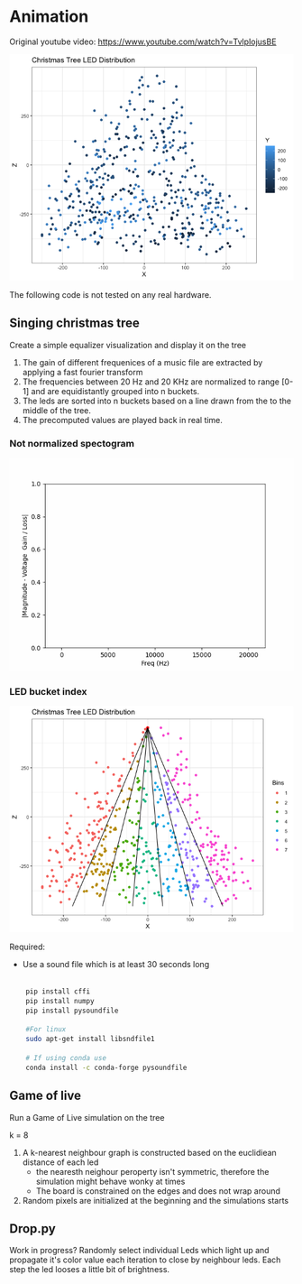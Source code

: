 # Animation

Original youtube video: https://www.youtube.com/watch?v=TvlpIojusBE

<p align="center">
<img src="/resources/LEDDistribution.png?raw=true"/>
</p>

The following code is not tested on any real hardware.

## Singing christmas tree


Create a simple equalizer visualization and display it on the tree

1. The gain of different frequenices of a music file are extracted by applying a fast fourier transform
2. The frequencies between 20 Hz and 20 KHz are normalized to range [0-1] and are equidistantly grouped into n buckets.
3. The leds are sorted into n buckets based on a line drawn from the to the middle of the tree.
4. The precomputed values are played back in real time.

### Not normalized spectogram

<p align="center">
<img src="/resources/compact.gif?raw=true" alt="Not normalized spectogram"/>
</p>

### LED bucket index

<p align="center">
<img src="/resources/ChristmasSong.png?raw=true" alt="LED bucket index"/>
</p>

Required:

- Use a sound file which is at least 30 seconds long

``` sh

    pip install cffi
    pip install numpy
    pip install pysoundfile

    #For linux
    sudo apt-get install libsndfile1

    # If using conda use 
    conda install -c conda-forge pysoundfile
```


## Game of live

Run a Game of Live simulation on the tree

k = 8 
1. A k-nearest neighbour graph is constructed based on the euclidiean distance of each led 
    - the nearesth neighour peroperty isn't symmetric, therefore the simulation might behave wonky at times
    - The board is constrained on the edges and does not wrap around 
2. Random pixels are initialized at the beginning and the simulations starts

## Drop.py

Work in progress? Randomly select individual Leds which light up and propagate it's color value each iteration to close by neighbour leds. Each step the led looses a little bit of brightness. 
